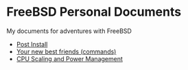 # FreeBSD Personal Documents
My documents for adventures with FreeBSD

- [Post Install](/PostInstall.md)
- [Your new best friends (commands)](/BestFriends.md)
- [CPU Scaling and Power Management](/CPUScaling.md)
